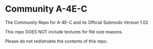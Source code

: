 # Community A-4E-C
The Community Repo for A-4E-C and its Official Submods
Version 1.02

This repo DOES NOT include textures for file size reasons.

Please do not redistrubte the contents of this repo.

